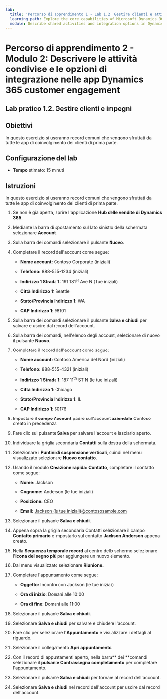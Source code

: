 ```yaml
---
lab:
  title: 'Percorso di apprendimento 1 - Lab 1.2: Gestire clienti e attività'
  learning path: Explore the core capabilities of Microsoft Dynamics 365 customer engagement apps
  module: Describe shared activities and integration options in Dynamics 365 customer engagement apps
---
```


Percorso di apprendimento 2 - Modulo 2: Descrivere le attività condivise e le opzioni di integrazione nelle app Dynamics 365 customer engagement
========================

## Lab pratico 1.2. Gestire clienti e impegni

## Obiettivi

In questo esercizio si useranno record comuni che vengono sfruttati da tutte le app di coinvolgimento dei clienti di prima parte. 

## Configurazione del lab

  - **Tempo** stimato: 15 minuti

## Istruzioni

In questo esercizio si useranno record comuni che vengono sfruttati da tutte le app di coinvolgimento dei clienti di prima parte. 

1. Se non è già aperta, aprire l'applicazione **Hub delle vendite di Dynamics 365**.

2. Mediante la barra di spostamento sul lato sinistro della schermata selezionare **Account**.

3. Sulla barra dei comandi selezionare il pulsante **Nuovo**.

4. Completare il record dell'account come segue:

    - **Nome account:** Contoso Corporate (iniziali)

    - **Telefono:** 888-555-1234 (iniziali)

    - **Indirizzo 1 Strada 1:** 191 181<sup data-htmlnode="">st</sup> Ave N (Tue iniziali)

    - **Città Indirizzo 1:** Seattle

    - **Stato/Provincia Indirizzo 1**: WA

    - **CAP Indirizzo 1**: 98101

5. Sulla barra dei comandi selezionare il pulsante **Salva e chiudi** per salvare e uscire dal record dell'account.

6. Sulla barra dei comandi, nell'elenco degli account, selezionare di nuovo il pulsante **Nuovo**.

7. Completare il record dell'account come segue:

    - **Nome account:** Contoso America del Nord (iniziali)

    - **Telefono:** 888-555-4321 (iniziali)

    - **Indirizzo 1 Strada 1**: 187 11<sup data-htmlnode="">th</sup> ST N (le tue iniziali)

    - **Città Indirizzo 1**: Chicago

    - **Stato/Provincia Indirizzo 1**: IL

    - **CAP Indirizzo 1**: 60176

8. Impostare il **campo Account** padre sull'account **aziendale** Contoso creato in precedenza.

9. Fare clic sul pulsante **Salva** per salvare l'account e lasciarlo aperto.

10. Individuare la griglia secondaria **Contatti** sulla destra della schermata.

11. Selezionare i **Puntini di sospensione verticali**, quindi nel menu visualizzato selezionare **Nuovo contatto**.

12. Usando il modulo **Creazione rapida: Contatto**, completare il contatto come segue:

    - **Nome**: Jackson

    - **Cognome:** Anderson (le tue iniziali)

    - **Posizione:** CEO

    - **Email:** [Jackson (le tue iniziali)@contososample.com](mailto:Jackson@contososample.com)

13. Selezionare il pulsante **Salva e chiudi**.

14. Appena sopra la griglia secondaria Contatti selezionare il campo **Contatto primario** e impostarlo sul contatto **Jackson Anderson** appena creato.

15. Nella **Sequenza temporale record** al centro dello schermo selezionare l'**Icona del segno più** per aggiungere un nuovo elemento.

16. Dal menu visualizzato selezionare **Riunione.**

17. Completare l'appuntamento come segue:

    - **Oggetto:** Incontro con Jackson (le tue iniziali)

    - **Ora di inizio**: Domani alle 10:00

    - **Ora di fine**: Domani alle 11:00

18. Selezionare il pulsante **Salva e chiudi**.

19. Selezionare **Salva e chiudi** per salvare e chiudere l'account.

20. Fare clic per selezionare l'**Appuntamento** e visualizzare i dettagli al riguardo.

21. Selezionare il collegamento **Apri appuntamento**.

22. Con il record di appuntamenti aperto, nella barra** dei **comandi selezionare il **pulsante Contrassegna completamento** per completare l'appuntamento.

23. Selezionare il pulsante **Salva e chiudi** per tornare al record dell'account.

24. Selezionare **Salva e chiudi** nel record dell'account per uscire dal record dell'account.

